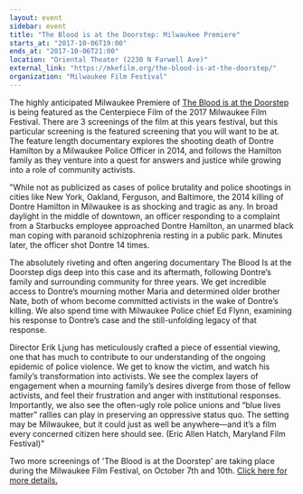 ```yaml
---
layout: event
sidebar: event
title: "The Blood is at the Doorstep: Milwaukee Premiere"
starts_at: "2017-10-06T19:00"
ends_at: "2017-10-06T21:00"
location: "Oriental Theater (2230 N Farwell Ave)"
external_link: "https://mkefilm.org/the-blood-is-at-the-doorstep/"
organization: "Milwaukee Film Festival"
---
```


The highly anticipated Milwaukee Premiere of [The Blood is at the Doorstep](https://www.thebloodisatthedoorstep.tv) is being featured as the Centerpiece Film of the 2017 Milwaukee Film Festival. There are 3 screenings of the film at this years festival, but this particular screening is the featured screening that you will want to be at. The feature length documentary explores the shooting death of Dontre Hamilton by a Milwaukee Police Officer in 2014, and follows the Hamilton family as they venture into a quest for answers and justice while growing into a role of community activists.

"While not as publicized as cases of police brutality and police shootings in cities like New York, Oakland, Ferguson, and Baltimore, the 2014 killing of Dontre Hamilton in Milwaukee is as shocking and tragic as any. In broad daylight in the middle of downtown, an officer responding to a complaint from a Starbucks employee approached Dontre Hamilton, an unarmed black man coping with paranoid schizophrenia resting in a public park. Minutes later, the officer shot Dontre 14 times.

The absolutely riveting and often angering documentary The Blood Is at the Doorstep digs deep into this case and its aftermath, following Dontre’s family and surrounding community for three years. We get incredible access to Dontre’s mourning mother Maria and determined older brother Nate, both of whom become committed activists in the wake of Dontre’s killing. We also spend time with Milwaukee Police chief Ed Flynn, examining his response to Dontre’s case and the still-unfolding legacy of that response.

Director Erik Ljung has meticulously crafted a piece of essential viewing, one that has much to contribute to our understanding of the ongoing epidemic of police violence. We get to know the victim, and watch his family’s transformation into activists. We see the complex layers of engagement when a mourning family’s desires diverge from those of fellow activists, and feel their frustration and anger with institutional responses. Importantly, we also see the often-ugly role police unions and “blue lives matter” rallies can play in preserving an oppressive status quo. The setting may be Milwaukee, but it could just as well be anywhere—and it’s a film every concerned citizen here should see. (Eric Allen Hatch, Maryland Film Festival)"

Two more screenings of 'The Blood is at the Doorstep' are taking place during the Milwaukee Film Festival, on October 7th and 10th. [Click here for more details.](https://mkefilm.org/the-blood-is-at-the-doorstep/)
